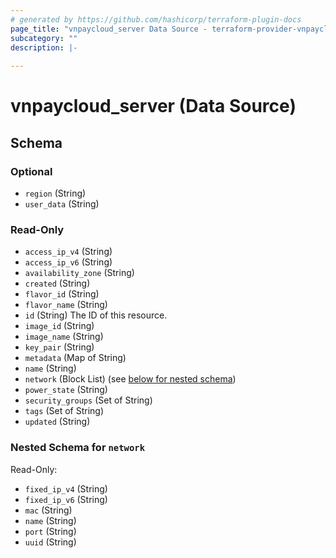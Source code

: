 ```yaml
---
# generated by https://github.com/hashicorp/terraform-plugin-docs
page_title: "vnpaycloud_server Data Source - terraform-provider-vnpaycloud"
subcategory: ""
description: |-
  
---
```


# vnpaycloud_server (Data Source)





<!-- schema generated by tfplugindocs -->
## Schema

### Optional

- `region` (String)
- `user_data` (String)

### Read-Only

- `access_ip_v4` (String)
- `access_ip_v6` (String)
- `availability_zone` (String)
- `created` (String)
- `flavor_id` (String)
- `flavor_name` (String)
- `id` (String) The ID of this resource.
- `image_id` (String)
- `image_name` (String)
- `key_pair` (String)
- `metadata` (Map of String)
- `name` (String)
- `network` (Block List) (see [below for nested schema](#nestedblock--network))
- `power_state` (String)
- `security_groups` (Set of String)
- `tags` (Set of String)
- `updated` (String)

<a id="nestedblock--network"></a>
### Nested Schema for `network`

Read-Only:

- `fixed_ip_v4` (String)
- `fixed_ip_v6` (String)
- `mac` (String)
- `name` (String)
- `port` (String)
- `uuid` (String)
